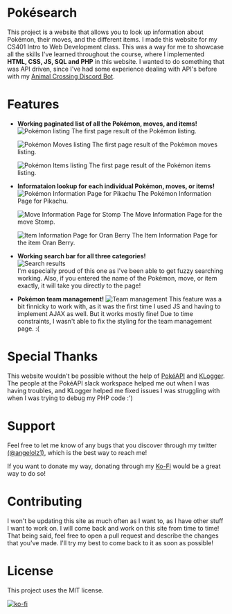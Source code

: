 # Pokésearch
This project is a website that allows you to look up information about Pokémon, their moves, and the different items. I made this website for my CS401 Intro to Web Development class. This was a way for me to showcase all the skills I've learned throughout the course, where I implemented **HTML, CSS, JS, SQL and PHP** in this website. I wanted to do something that was API driven, since I've had some experience dealing with API's before with my [Animal Crossing Discord Bot](https://top.gg/bot/701038771776520222).

# Features
- **Working paginated list of all the Pokémon, moves, and items!**
    ![Pokémon listing](https://i.imgur.com/vSyxmVN.png)
    The first page result of the Pokémon listing.
    
    ![Pokémon Moves listing](https://i.imgur.com/m9dHQ2l.png)
    The first page result of the Pokémon moves listing.

    ![Pokémon Items listing](https://i.imgur.com/dDYSSml.png)
    The first page result of the Pokémon items listing.
    
- **Informataion lookup for each individual Pokémon, moves, or items!**
    ![Pokémon Information Page for Pikachu](https://i.imgur.com/SENJm5G.png)
    The Pokémon Information Page for Pikachu.
    
    ![Move Information Page for Stomp](https://i.imgur.com/HTd7MP4.png)
    The Move Information Page for the move Stomp.

    ![Item Information Page for Oran Berry](https://i.imgur.com/yz5yzaP.png)
    The Item Information Page for the item Oran Berry.

- **Working search bar for all three categories!**  
    ![Search results](https://i.imgur.com/OkQ0h9O.png)  
    I'm especially proud of this one as I've been able to get fuzzy searching working. Also, if you entered the name of the Pokémon, move, or item exactly, it will take you directly to the page!

- **Pokémon team management!**
    ![Team management](https://i.imgur.com/nM4t8I3.png)
    This feature was a bit finnicky to work with, as it was the first time I used JS and having to implement AJAX as well. But it works mostly fine! Due to time constraints, I wasn't able to fix the styling for the team management page. :(

# Special Thanks
This website wouldn't be possible without the help of [PokéAPI](https://pokeapi.co/) and [KLogger](https://github.com/katzgrau/KLogger). The people at the PokéAPI slack workspace helped me out when I was having troubles, and KLogger helped me fixed issues I was struggling with when I was trying to debug my PHP code :')

# Support
Feel free to let me know of any bugs that you discover through my twitter [(@angelolz1)](https://twitter.com/angelolz1), which is the best way to reach me!

If you want to donate my way, donating through my [Ko-Fi](https://ko-fi.com/angelolz) would be a great way to do so!

# Contributing
I won't be updating this site as much often as I want to, as I have other stuff I want to work on. I will come back and work on this site from time to time! That being said, feel free to open a pull request and describe the changes that you've made. I'll try my best to come back to it as soon as possible!

# License
This project uses the MIT license.

[![ko-fi](https://ko-fi.com/img/githubbutton_sm.svg)](https://ko-fi.com/T6T61FBQB)
